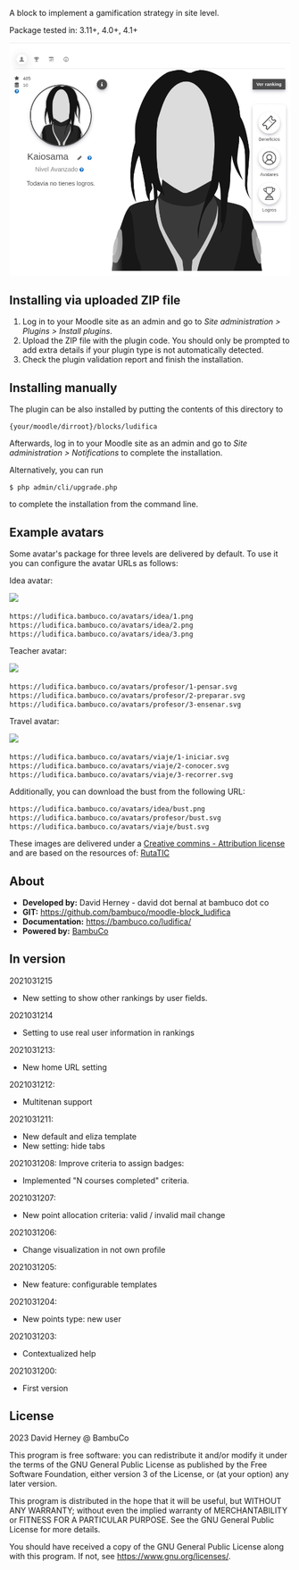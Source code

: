 A block to implement a gamification strategy in site level.

Package tested in: 3.11+, 4.0+, 4.1+

![Block preview](pix/preview.png)

## Installing via uploaded ZIP file ##

1. Log in to your Moodle site as an admin and go to _Site administration >
   Plugins > Install plugins_.
2. Upload the ZIP file with the plugin code. You should only be prompted to add
   extra details if your plugin type is not automatically detected.
3. Check the plugin validation report and finish the installation.

## Installing manually ##

The plugin can be also installed by putting the contents of this directory to

    {your/moodle/dirroot}/blocks/ludifica

Afterwards, log in to your Moodle site as an admin and go to _Site administration >
Notifications_ to complete the installation.

Alternatively, you can run

    $ php admin/cli/upgrade.php

to complete the installation from the command line.

## Example avatars ##

Some avatar's package for three levels are delivered by default. To use it you can configure the avatar URLs as follows:

Idea avatar:

<img src="https://ludifica.bambuco.co/avatars/idea/1.png" width="200"/>

    https://ludifica.bambuco.co/avatars/idea/1.png
    https://ludifica.bambuco.co/avatars/idea/2.png
    https://ludifica.bambuco.co/avatars/idea/3.png

Teacher avatar:

<img src="https://ludifica.bambuco.co/avatars/profesor/1-pensar.svg" width="200"/>

    https://ludifica.bambuco.co/avatars/profesor/1-pensar.svg
    https://ludifica.bambuco.co/avatars/profesor/2-preparar.svg
    https://ludifica.bambuco.co/avatars/profesor/3-ensenar.svg

Travel avatar:

<img src="https://ludifica.bambuco.co/avatars/viaje/1-iniciar.svg" width="200"/>

    https://ludifica.bambuco.co/avatars/viaje/1-iniciar.svg
    https://ludifica.bambuco.co/avatars/viaje/2-conocer.svg
    https://ludifica.bambuco.co/avatars/viaje/3-recorrer.svg

Additionally, you can download the bust from the following URL:

    https://ludifica.bambuco.co/avatars/idea/bust.png
    https://ludifica.bambuco.co/avatars/profesor/bust.svg
    https://ludifica.bambuco.co/avatars/viaje/bust.svg

These images are delivered under a [Creative commins - Attribution license](https://creativecommons.org/licenses/by/4.0/)
and are based on the resources of: [RutaTIC](https://rutatic.udea.edu.co/crotalus/)

## About ##
- **Developed by:** David Herney - david dot bernal at bambuco dot co
- **GIT:** https://github.com/bambuco/moodle-block_ludifica
- **Documentation:** https://bambuco.co/ludifica/
- **Powered by:** [BambuCo](https://bambuco.co/)

## In version ##
2021031215
- New setting to show other rankings by user fields.

2021031214
- Setting to use real user information in rankings

2021031213:
- New home URL setting

2021031212:
- Multitenan support

2021031211:
- New default and eliza template
- New setting: hide tabs

2021031208:
Improve criteria to assign badges:
- Implemented "N courses completed" criteria.

2021031207:
- New point allocation criteria: valid / invalid mail change

2021031206:
- Change visualization in not own profile

2021031205:
- New feature: configurable templates

2021031204:
- New points type: new user

2021031203:
- Contextualized help

2021031200:
- First version

## License ##

2023 David Herney @ BambuCo

This program is free software: you can redistribute it and/or modify it under
the terms of the GNU General Public License as published by the Free Software
Foundation, either version 3 of the License, or (at your option) any later
version.

This program is distributed in the hope that it will be useful, but WITHOUT ANY
WARRANTY; without even the implied warranty of MERCHANTABILITY or FITNESS FOR A
PARTICULAR PURPOSE.  See the GNU General Public License for more details.

You should have received a copy of the GNU General Public License along with
this program.  If not, see <https://www.gnu.org/licenses/>.
